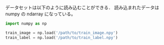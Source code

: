 データセットは以下のように読み込むことができる．
読み込まれたデータは numpy の ndarray になっている。


```python
import numpy as np

train_image = np.load('/path/to/train_image.npy')
train_label = np.load('/path/to/train_label.npy')
```
